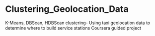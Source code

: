 # Clustering_Geolocation_Data
 K-Means, DBScan, HDBScan clustering- Using taxi geolocation data to determine where to build service stations
 Coursera guided project

